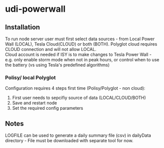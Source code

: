 # udi-powerwall

## Installation
To run node server user must first select data sources - from Local Power Wall (LOCAL),  Tesla Cloud(CLOUD) or both (BOTH).   Polyglot cloud requires CLOUD connection and will not allow LOCAL.  
Cloud account is needed if ISY is to make changes to Tesla Power Wall - e.g. only enable storm mode when not in peak hours, or control when to use the battery (vs using Tesla's predefined algorithms)

### Polisy/ local Polyglot
Configuration requires 4 steps first time (Polisy/Polyglot - non cloud):
1) First user needs to sepcifiy source of data (LOCAL/CLOUD/BOTH) 
2) Save and restart node
3) Set the required config parameters


## Notes 
LOGFILE can be used to generate a daily summary file (csv) in dailyData directory - File must be downloaded with separate tool for now.

